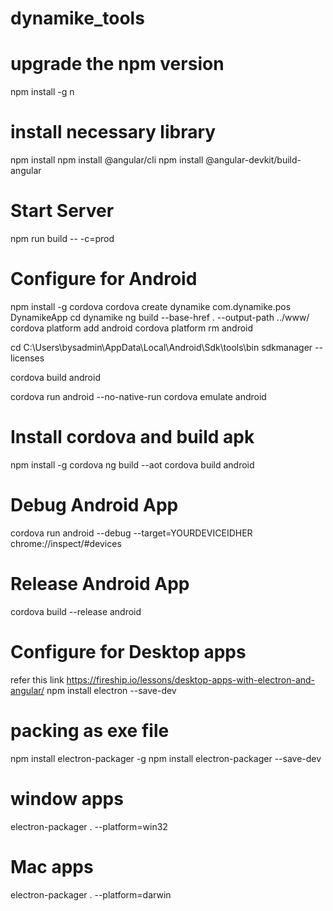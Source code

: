 # dynamike_tools

upgrade the npm version
========================
npm install -g n 

install necessary library
=========================
npm install
npm install @angular/cli
npm install @angular-devkit/build-angular 

Start Server
=============
npm run build -- -c=prod

Configure for Android 
=======================
npm install -g cordova
cordova create dynamike com.dynamike.pos DynamikeApp
cd dynamike
ng build --base-href . --output-path ../www/
cordova platform add android
cordova platform rm android

cd C:\Users\bysadmin\AppData\Local\Android\Sdk\tools\bin
sdkmanager --licenses

cordova build android

cordova run android --no-native-run
cordova emulate android

Install cordova and build apk
=======================
npm install -g cordova
ng build --aot
cordova build android

Debug Android App
=======================
cordova run android --debug --target=YOURDEVICEIDHER
chrome://inspect/#devices

Release Android App
=======================
cordova build --release android


Configure for Desktop apps
==========================
refer this link https://fireship.io/lessons/desktop-apps-with-electron-and-angular/
npm install electron --save-dev

packing as exe file
====================
npm install electron-packager -g
npm install electron-packager --save-dev

window apps
===========
electron-packager . --platform=win32

Mac apps
===========
electron-packager . --platform=darwin